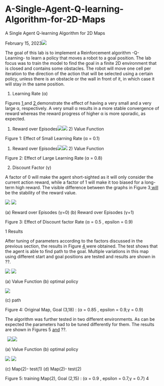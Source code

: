 # A-Single-Agent-Q-learning-Algorithm-for-2D-Maps

A Single Agent Q-learning Algorithm for 2D Maps

February 15, 2023![](Aspose.Words.b062e3ec-fd14-400c-8e67-3fd50a13af7d.001.png)

The goal of this lab is to implement a Reinforcement algorithm -Q- Learning- to learn a policy that moves a robot to a goal position. The lab focus was to train the model to find the goal in a finite 2D environment that is closed and contains some obstacles. The robot will move one cell per iteration to the direction of the action that will be selected using a certain policy, unless there is an obstacle or the wall in front of it, in which case it will stay in the same position.

1. Learning Rate (α)

Figures [1 ](#_page0_x70.87_y319.81)and [2 ](#_page0_x70.87_y534.16)demonstrate the effect of having a very small and a very large α, respectively. A very small α results in a more stable convergence of reward whereas the reward progress of higher α is more sporadic, as expected.

1) Reward over Episodes![](Aspose.Words.b062e3ec-fd14-400c-8e67-3fd50a13af7d.002.png)![](Aspose.Words.b062e3ec-fd14-400c-8e67-3fd50a13af7d.003.png)
   2) Value Function

Figure 1: Effect of Small Learning Rate (α = 0.1)

1) Reward over Episodes![](Aspose.Words.b062e3ec-fd14-400c-8e67-3fd50a13af7d.004.png)![](Aspose.Words.b062e3ec-fd14-400c-8e67-3fd50a13af7d.005.png)
   2) Value Function

Figure 2: Effect of Large Learning Rate (α = 0.8)

2. Discount Factor (γ)

A factor of 0 will make the agent short-sighted as it will only consider the current action reward, while a factor of 1 will make it too biased for a long-term high reward. The visible difference between the graphs in Figure 3[ will](#_page1_x70.87_y211.20) be the stability of the reward value.

![](Aspose.Words.b062e3ec-fd14-400c-8e67-3fd50a13af7d.006.png) ![](Aspose.Words.b062e3ec-fd14-400c-8e67-3fd50a13af7d.007.png)

(a) Reward over Episodes (γ=0) (b) Reward over Episodes (γ=1)

Figure 3: Effect of Discount factor Rate (α = 0.5 , epsilon = 0.9)

1 Results

After tuning of parameters according to the factors discussed in the previous section, the results in Figure [4 ](#_page2_x70.87_y227.44)were obtained. The test shows that the agent is able to find path to the goal. Multiple variations in this map using different start and goal positions are tested and results are shown in ??.

![](Aspose.Words.b062e3ec-fd14-400c-8e67-3fd50a13af7d.008.png) ![](Aspose.Words.b062e3ec-fd14-400c-8e67-3fd50a13af7d.009.png)

(a) Value Function (b) optimal policy

![](Aspose.Words.b062e3ec-fd14-400c-8e67-3fd50a13af7d.010.png)

(c) path

Figure 4: Original Map, Goal (3,18) : (α = 0.85 , epsilon = 0.9,γ = 0.9)

The algorithm was further tested in two different environments. As can be expected the parameters had to be tuned differently for them. The results are shown in Figures 5 [and](#_page3_x70.87_y245.55) ??.

` `![](Aspose.Words.b062e3ec-fd14-400c-8e67-3fd50a13af7d.011.png)![](Aspose.Words.b062e3ec-fd14-400c-8e67-3fd50a13af7d.012.png)

(a) Value Function (b) optimal policy

![](Aspose.Words.b062e3ec-fd14-400c-8e67-3fd50a13af7d.013.png) ![](Aspose.Words.b062e3ec-fd14-400c-8e67-3fd50a13af7d.014.png)

(c) Map(2)- test(1) (d) Map(2)- test(2)

Figure 5: training Map(2), Goal (2,15) : (α = 0.9 , epsilon = 0.7,γ = 0.7)
4
